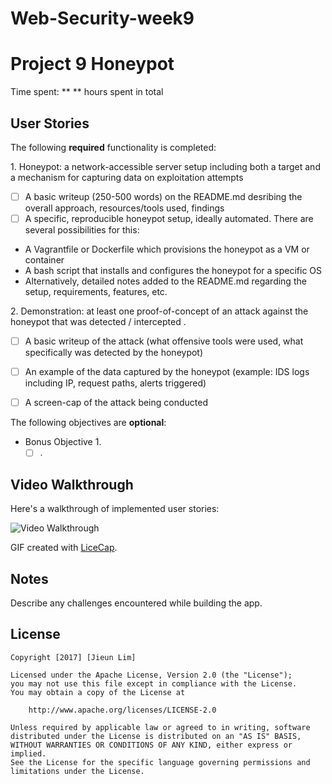 # Web-Security-week9


# Project 9 Honeypot

Time spent: ** ** hours spent in total

## User Stories

The following **required** functionality is completed:

1\. Honeypot: a network-accessible server setup including both a target and a mechanism for capturing data on exploitation attempts

  * [ ]  A basic writeup (250-500 words) on the README.md desribing the overall approach, resources/tools used, findings 
  * [ ]  A specific, reproducible honeypot setup, ideally automated. There are several possibilities for this:
   * A Vagrantfile or Dockerfile which provisions the honeypot as a VM or container
   * A bash script that installs and configures the honeypot for a specific OS
   * Alternatively, detailed notes added to the README.md regarding the setup, requirements, features, etc.

2\. Demonstration: at least one proof-of-concept of an attack against the honeypot that was detected / intercepted \.
  * [ ] A basic writeup of the attack (what offensive tools were used, what specifically was detected by the honeypot)
  * [ ] An example of the data captured by the honeypot (example: IDS logs including IP, request paths, alerts triggered)
  * [ ] A screen-cap of the attack being conducted


The following objectives are **optional**:

* Bonus Objective 1\.
  * [ ]  .

## Video Walkthrough

Here's a walkthrough of implemented user stories:

<img src='http://i.imgur.com/QTvkdLJ.gif' title='Video Walkthrough' width='' alt='Video Walkthrough' />

GIF created with [LiceCap](http://www.cockos.com/licecap/).

## Notes

Describe any challenges encountered while building the app.

## License

    Copyright [2017] [Jieun Lim]

    Licensed under the Apache License, Version 2.0 (the "License");
    you may not use this file except in compliance with the License.
    You may obtain a copy of the License at

        http://www.apache.org/licenses/LICENSE-2.0

    Unless required by applicable law or agreed to in writing, software
    distributed under the License is distributed on an "AS IS" BASIS,
    WITHOUT WARRANTIES OR CONDITIONS OF ANY KIND, either express or implied.
    See the License for the specific language governing permissions and
    limitations under the License.
